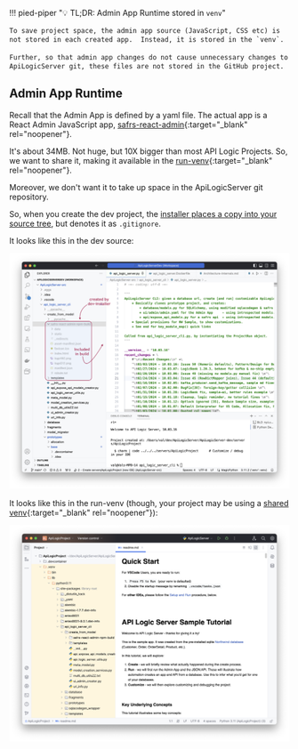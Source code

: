 !!! pied-piper ":bulb: TL;DR: Admin App Runtime stored in `venv`"

    To save project space, the admin app source (JavaScript, CSS etc) is not stored in each created app.  Instead, it is stored in the `venv`.

    Further, so that admin app changes do not cause unnecessary changes to ApiLogicServer git, these files are not stored in the GitHub project.

    
## Admin App Runtime

Recall that the Admin App is defined by a yaml file.  The actual app is a React Admin JavaScript app, [safrs-react-admin](https://github.com/thomaxxl/safrs-react-admin){:target="_blank" rel="noopener"}.

It's about 34MB.  Not huge, but 10X bigger than most API Logic Projects.  So, we want to share it, making it available in the [run-venv](Architecture-venv/#run-venv){:target="_blank" rel="noopener"}.

Moreover, we don't want it to take up space in the ApiLogicServer git repository.

So, when you create the dev project, the [installer places a copy into your source tree](Architecture-Internals.md#admin-app-source), but denotes it as `.gitignore`.

It looks like this in the dev source:

![admin-app-code](images/internals/admin-app-code.png)

It looks like this in the run-venv (though, your project may be using a [shared venv](Project-Env.md#shared-venv){:target="_blank" rel="noopener"}):

![admin-app-code](images/internals/admin-app-created-project.png)




